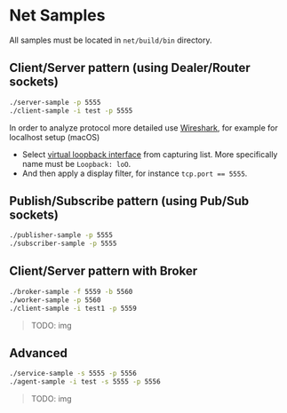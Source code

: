 # Net Samples

All samples must be located in `net/build/bin` directory.

## Client/Server pattern (using Dealer/Router sockets)

```bash
./server-sample -p 5555
./client-sample -i test -p 5555
```

In order to analyze protocol more detailed use [Wireshark](https://www.wireshark.org/), for example for localhost setup (macOS)

- Select [virtual loopback interface](https://wiki.wireshark.org/CaptureSetup/Loopback) from capturing list.
More specifically name must be `Loopback: loO`.
- And then apply a display filter, for instance `tcp.port == 5555`.

## Publish/Subscribe pattern (using Pub/Sub sockets)

```bash
./publisher-sample -p 5555
./subscriber-sample -p 5555
```

## Client/Server pattern with Broker

```bash
./broker-sample -f 5559 -b 5560
./worker-sample -p 5560
./client-sample -i test1 -p 5559
```

> TODO: img

## Advanced

```bash
./service-sample -s 5555 -p 5556
./agent-sample -i test -s 5555 -p 5556
```

> TODO: img
